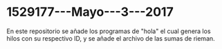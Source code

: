 # 1529177---Mayo---3---2017

En este repositorio se añade los programas de "hola" el cual genera los hilos con su respectivo ID, 
y se añade el archivo de las sumas de rieman.
